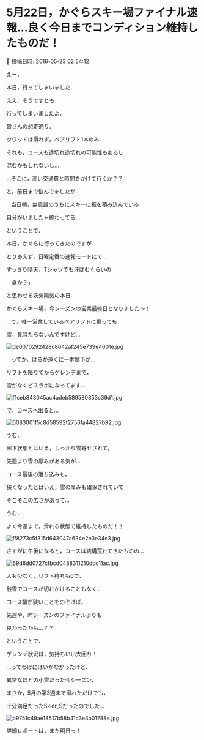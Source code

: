 # 5月22日，かぐらスキー場ファイナル速報…良く今日までコンディション維持したものだ！

📅 投稿日時: 2016-05-23 02:54:12

えー．


本日，行ってしまいました．


ええ．そうですとも．


行ってしまいましたよ．


皆さんの想定通り．





クワッドは滑れず，ペアリフト1本のみ．


それも，コースも途切れ途切れの可能性もあるし．


混むかもしれないし…


…そこに，高い交通費と時間をかけて行くか？？


と，前日まで悩んでましたが．





…当日朝，無意識のうちにスキーに板を積み込んでいる


自分がいました←終わってる…





ということで．


本日，かぐらに行ってきたのですが．


とりあえず，日曜定番の速報モードにて…





すっきり晴天，Tシャツでも汗ばむくらいの


「夏か？」


と思わせる妖気陽気の本日．


かぐらスキー場，今シーズンの営業最終日となりました～！





…で，唯一営業しているペアリフトに乗っても，


雪，見当たらないんですけど…




![de0070292428c8642af245e739e4601e.jpg](images/de0070292428c8642af245e739e4601e.jpg)




…ってか，はるか遠くに一本廊下が…





リフトを降りてからゲレンデまで，


雪がなくピスラボになってます…




![f1ceb843045ac4adeb589580853c39d1.jpg](images/f1ceb843045ac4adeb589580853c39d1.jpg)







で，コースへ出ると…




![6083001f5c8d58592f2756fa44827b92.jpg](images/6083001f5c8d58592f2756fa44827b92.jpg)




うむ．


廊下状態とはいえ，しっかり雪寄せされて，


先週より雪の厚みがある気が…





コース最後の落ち込みも，


狭くなったとはいえ，雪の厚みも確保されていて


そこそこの広さがあって…


うむ．


よく今週まで，滑れる状態で維持したものだ！！




![ff8273c5f315d643047a634e2e3e34e3.jpg](images/ff8273c5f315d643047a634e2e3e34e3.jpg)







さすがに午後になると，コースは結構荒れてきたものの…




![69d6dd0727cfbcd0488311210ddc11ac.jpg](images/69d6dd0727cfbcd0488311210ddc11ac.jpg)




人も少なく，リフト待ちも0で．


融雪でコースが切れかけることもなく．


コース幅が狭いことをのぞけば，


先週や，昨シーズンのファイナルよりも


良かったかも…？？





ということで．


ゲレンデ状況は，気持ちいい大回り！


…ってわけにはいかなかったけど．


異常なほどの小雪だった今シーズン．


まさか，5月の第3週まで滑れただけでも，


十分満足だったSkier_Sだったのでした…




![b9751c49ae18517b58b41c3e3b01788e.jpg](images/b9751c49ae18517b58b41c3e3b01788e.jpg)







詳細レポートは，また明日っ！
